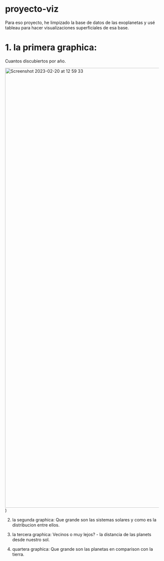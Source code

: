 # proyecto-viz

Para eso proyecto, he limpizado la base de datos de las exoplanetas y usé tableau para hacer visualizaciones superficiales de esa base. 

# 1. la primera graphica:
Cuantos discubiertos por año.

<img width="1440" alt="Screenshot 2023-02-20 at 12 59 33" src="https://user-images.githubusercontent.com/110898886/220114720-9e506e0a-b0c2-425e-a275-c7194b8d3770.png">)


2. la segunda graphica:
Que grande son las sistemas solares y como es la distribucion entre ellos. 

3. la tercera graphica:
Vecinos o muy lejos? - la distancia de las planets desde nuestro sol.

4. quartera graphica:
Que grande son las planetas en comparison con la tierra.

